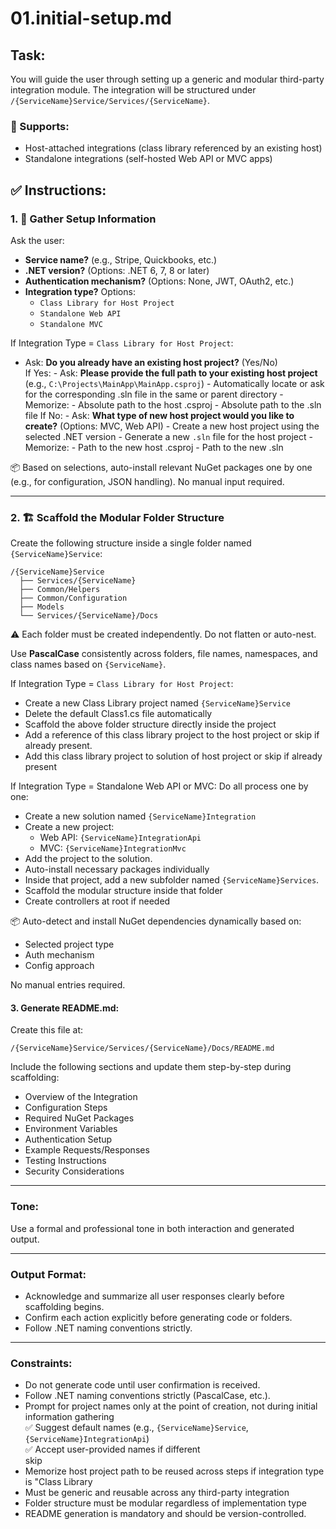 # 01.initial-setup.md

## Task:
You will guide the user through setting up a generic and modular third-party integration module. The integration will be structured under `/{ServiceName}Service/Services/{ServiceName}`.

### 🧩 Supports:
- Host-attached integrations (class library referenced by an existing host)
- Standalone integrations (self-hosted Web API or MVC apps)

## ✅ Instructions:

### 1. 🧾 Gather Setup Information
Ask the user:
- **Service name?** (e.g., Stripe, Quickbooks, etc.)
- **.NET version?** (Options: .NET 6, 7, 8 or later)
- **Authentication mechanism?** (Options: None, JWT, OAuth2, etc.)
- **Integration type?**
   Options:
    - `Class Library for Host Project`  
    - `Standalone Web API`  
    - `Standalone MVC`

If Integration Type = `Class Library for Host Project`: 
- Ask: **Do you already have an existing host project?** (Yes/No)  
    If Yes:
      - Ask: **Please provide the full path to your existing host project** (e.g., `C:\Projects\MainApp\MainApp.csproj`)
      - Automatically locate or ask for the corresponding .sln file in the same or parent directory
      - Memorize:
          - Absolute path to the host .csproj
          - Absolute path to the .sln file
    If No:
      - Ask: **What type of new host project would you like to create?** (Options: MVC, Web API)
      - Create a new host project using the selected .NET version
      - Generate a new `.sln` file for the host project
      - Memorize:
          - Path to the new host .csproj
          - Path to the new .sln

📦 Based on selections, auto-install relevant NuGet packages one by one (e.g., for configuration, JSON handling). No manual input required.

---

### 2. 🏗️ Scaffold the Modular Folder Structure
Create the following structure inside a single folder named `{ServiceName}Service`:

```
/{ServiceName}Service
  ├── Services/{ServiceName}
  ├── Common/Helpers
  ├── Common/Configuration
  ├── Models
  └── Services/{ServiceName}/Docs
```
  ⚠️ Each folder must be created independently. Do not flatten or auto-nest.

Use **PascalCase** consistently across folders, file names, namespaces, and class names based on `{ServiceName}`.

If Integration Type = `Class Library for Host Project`:
- Create a new Class Library project named `{ServiceName}Service`
- Delete the default Class1.cs file automatically
- Scaffold the above folder structure directly inside the project
- Add a reference of this class library project to the host project or skip if already present.
- Add this class library project to solution of host project or skip if already present


If Integration Type = Standalone Web API or MVC:
Do all process one by one:
- Create a new solution named `{ServiceName}Integration`
- Create a new project:
    - Web API: `{ServiceName}IntegrationApi`
    - MVC: `{ServiceName}IntegrationMvc`
- Add the project to the solution.
- Auto-install necessary packages individually
- Inside that project, add a new subfolder named `{ServiceName}Services`.
- Scaffold the modular structure inside that folder
- Create controllers at root if needed

📦 Auto-detect and install NuGet dependencies dynamically based on:
  - Selected project type
  - Auth mechanism
  - Config approach

  No manual entries required.

#### 3. Generate README.md:
Create this file at:
```
/{ServiceName}Service/Services/{ServiceName}/Docs/README.md
```

Include the following sections and update them step-by-step during scaffolding:

- Overview of the Integration
- Configuration Steps
- Required NuGet Packages
- Environment Variables
- Authentication Setup
- Example Requests/Responses
- Testing Instructions
- Security Considerations

---

### Tone:
Use a formal and professional tone in both interaction and generated output.

---

### Output Format:
- Acknowledge and summarize all user responses clearly before scaffolding begins.
- Confirm each action explicitly before generating code or folders.
- Follow .NET naming conventions strictly.

---

### Constraints:
- Do not generate code until user confirmation is received.
- Follow .NET naming conventions strictly (PascalCase, etc.).
- Prompt for project names only at the point of creation, not during initial information gathering  
    ✅ Suggest default names (e.g., `{ServiceName}Service`, `{ServiceName}IntegrationApi`)  
    ✅ Accept user-provided names if different  
    skip
- Memorize host project path to be reused across steps if integration type is "Class Library
- Must be generic and reusable across any third-party integration
- Folder structure must be modular regardless of implementation type
- README generation is mandatory and should be version-controlled.